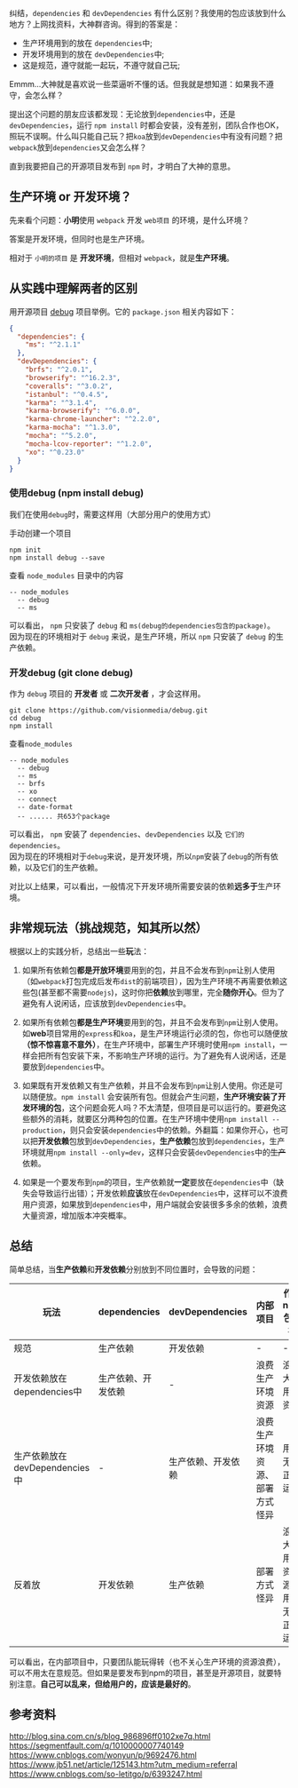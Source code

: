 纠结，`dependencies` 和 `devDependencies` 有什么区别？我使用的包应该放到什么地方？上网找资料，大神群咨询。得到的答案是：   

* 生产环境用到的放在 `dependencies`中;      
* 开发环境用到的放在 `devDependencies`中;       
* 这是规范，遵守就能一起玩，不遵守就自己玩;      

Emmm...大神就是喜欢说一些菜逼听不懂的话。但我就是想知道：如果我不遵守，会怎么样？    

提出这个问题的朋友应该都发现：无论放到`dependencies`中，还是`devDependencies`，运行 `npm install` 时都会安装，没有差别，团队合作也OK，照玩不误啊。什么叫只能自己玩？把`koa`放到`devDependencies`中有没有问题？把`webpack`放到`dependencies`又会怎么样？      

直到我要把自己的开源项目发布到 `npm` 时，才明白了大神的意思。     

## 生产环境 or 开发环境？   
先来看个问题：**小明**使用 `webpack` 开发 `web项目` 的环境，是什么环境？    

答案是开发环境，但同时也是生产环境。    

相对于 `小明的项目` 是 **开发环境**，但相对 `webpack`，就是**生产环境**。     

## 从实践中理解两者的区别
用开源项目 [debug](https://github.com/visionmedia/debug) 项目举例。它的 `package.json` 相关内容如下：
```json
{
  "dependencies": {
    "ms": "^2.1.1"
  },
  "devDependencies": {
    "brfs": "^2.0.1",
    "browserify": "^16.2.3",
    "coveralls": "^3.0.2",
    "istanbul": "^0.4.5",
    "karma": "^3.1.4",
    "karma-browserify": "^6.0.0",
    "karma-chrome-launcher": "^2.2.0",
    "karma-mocha": "^1.3.0",
    "mocha": "^5.2.0",
    "mocha-lcov-reporter": "^1.2.0",
    "xo": "^0.23.0"
  }
}
```
### 使用debug (npm install debug)   
我们在使用`debug`时，需要这样用（大部分用户的使用方式）   

手动创建一个项目      
```shell
npm init
npm install debug --save
```
查看 `node_modules` 目录中的内容
```
-- node_modules
  -- debug
  -- ms
``` 
可以看出， `npm` 只安装了 `debug` 和 `ms(debug的dependencies包含的package)`。     
因为现在的环境相对于 `debug` 来说，是生产环境，所以 `npm` 只安装了 `debug` 的生产依赖。   

### 开发debug (git clone debug)
作为 `debug` 项目的 **开发者** 或 **二次开发者** ，才会这样用。
```shell
git clone https://github.com/visionmedia/debug.git
cd debug
npm install
```
查看`node_modules`
```
-- node_modules
  -- debug
  -- ms
  -- brfs
  -- xo
  -- connect
  -- date-format
  -- ...... 共653个package
```
可以看出， `npm` 安装了 `dependencies`、`devDependencies` 以及 `它们的dependencies`。   
因为现在的环境相对于`debug`来说，是开发环境，所以`npm`安装了`debug`的所有依赖，以及它们的生产依赖。   

对比以上结果，可以看出，一般情况下开发环境所需要安装的依赖**远多于**生产环境。   

## 非常规玩法（挑战规范，知其所以然） 

根据以上的实践分析，总结出一些**玩**法：    

1. 如果所有依赖包**都是开放环境**要用到的包，并且不会发布到`npm`让别人使用（如`webpack`打包完成后发布`dist`的前端项目），因为生产环境不再需要依赖这些包(甚至都不需要`nodejs`)，这时你把**依赖**放到哪里，完全**随你开心**。但为了避免有人说闲话，应该放到`devDependencies`中。 

2. 如果所有依赖包**都是生产环境**要用到的包，并且不会发布到`npm`让别人使用。如**web**项目常用的`express`和`koa`，是生产环境运行必须的包，你也可以随便放 **（惊不惊喜意不意外）**，在生产环境中，部署生产环境时使用`npm install`，一样会把所有包安装下来，不影响生产环境的运行。为了避免有人说闲话，还是要放到`dependencies`中。   

3. 如果既有开发依赖又有生产依赖，并且不会发布到`npm`让别人使用。你还是可以随便放。`npm install` 会安装所有包。但就会产生问题，**生产环境安装了开发环境的包**，这个问题会死人吗？不太清楚，但项目是可以运行的。要避免这些额外的消耗，就要区分两种包的位置。在生产环境中使用`npm install --production`，则只会安装`dependencies`中的依赖。外翻篇：如果你开心，也可以把**开发依赖**包放到`devDependencies`，**生产依赖**包放到`dependencies`，生产环境就用`npm install --only=dev`，这样只会安装`devDependencies`中的~~生产~~依赖。

4. 如果是一个要发布到`npm`的项目，生产依赖就**一定**要放在`dependencies`中（缺失会导致运行出错）；开发依赖**应该**放在`devDependencies`中，这样可以不浪费用户资源，如果放到`dependencies`中，用户端就会安装很多多余的依赖，浪费大量资源，增加版本冲突概率。   

## 总结    

简单总结，当**生产依赖**和**开发依赖**分别放到不同位置时，会导致的问题：

|  玩法                        | dependencies     | devDependencies  | 内部项目 | 作为npm包发布           |
| --------------------------- |------------------|------------------ |---------|----------------------- |
| 规范                         | 生产依赖          |  开发依赖         | -       | -                      |
| 开发依赖放在dependencies中    | 生产依赖、开发依赖 | -                | 浪费生产环境资源 | 浪费大量用户资源 |
| 生产依赖放在devDependencies中 | -                | 生产依赖、开发依赖 | 浪费生产环境资源、部署方式怪异 | 用户无法正常运行 |
| 反着放                       | 开发依赖          | 生产依赖          | 部署方式怪异 | 浪费大量用户资源、用户无法正常运行 |

可以看出，在内部项目中，只要团队能玩得转（也不关心生产环境的资源浪费），可以不用太在意规范。但如果是要发布到npm的项目，甚至是开源项目，就要特别注意。**自己可以乱来，但给用户的，应该是最好的**。

## 参考资料
http://blog.sina.com.cn/s/blog_986896ff0102xe7q.html      
https://segmentfault.com/q/1010000007740149       
https://www.cnblogs.com/wonyun/p/9692476.html       
https://www.jb51.net/article/125143.htm?utm_medium=referral     
https://www.cnblogs.com/so-letitgo/p/6393247.html       
